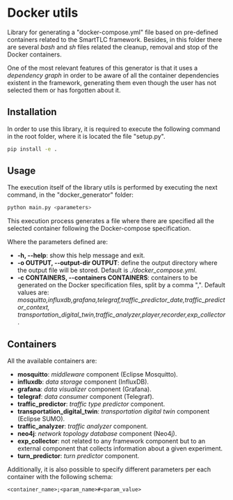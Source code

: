 # Docker utils
Library for generating a "docker-compose.yml" file based on pre-defined containers related to the SmartTLC framework. Besides, in this folder there are several *bash* and *sh* files related the cleanup, removal and stop of the Docker containers.

One of the most relevant features of this generator is that it uses a *dependency graph* in order to be aware of all 
the container dependencies existent in the framework, generating them even though the user has not selected them or has 
forgotten about it.

## Installation
In order to use this library, it is required to execute the following command in the root folder, where it is located 
the file "setup.py".

```sh
pip install -e .
```

## Usage
The execution itself of the library utils is performed by executing the next command, in the "docker_generator" folder:

```sh
python main.py <parameters>
```

This execution process generates a file where there are specified all the selected container following the 
Docker-compose specification.

Where the parameters defined are:

- **-h, --help**: show this help message and exit.
- **-o OUTPUT, --output-dir OUTPUT**: define the output directory where the output file will be stored. 
  Default is *./docker_compose.yml*.
- **-c CONTAINERS, --containers CONTAINERS**: containers to be generated on the Docker specification files, split by a comma ",". 
  Default values are: *mosquitto,influxdb,grafana,telegraf,traffic_predictor_date,traffic_predictor_context,
  transportation_digital_twin,traffic_analyzer,player,recorder,exp_collector*.
  
## Containers
All the available containers are:
- **mosquitto**: *middleware* component (Eclipse Mosquitto).
- **influxdb**: *data storage* component (InfluxDB).
- **grafana**: *data visualizer* component (Grafana).
- **telegraf**: *data consumer* component (Telegraf).
- **traffic_predictor**: *traffic type predictor* component.
- **transportation_digital_twin**: *transportation digital twin* component (Eclipse SUMO).
- **traffic_analyzer**: *traffic analyzer* component.
- **neo4j**: *network topology database* component (Neo4j).
- **exp_collector**: not related to any framework component but to an external component that collects information about
  a given experiment.
- **turn_predictor**: *turn predictor* component.


Additionally, it is also possible to specify different parameters per each container with the following schema:
```
<container_name>;<param_name>#<param_value>
```